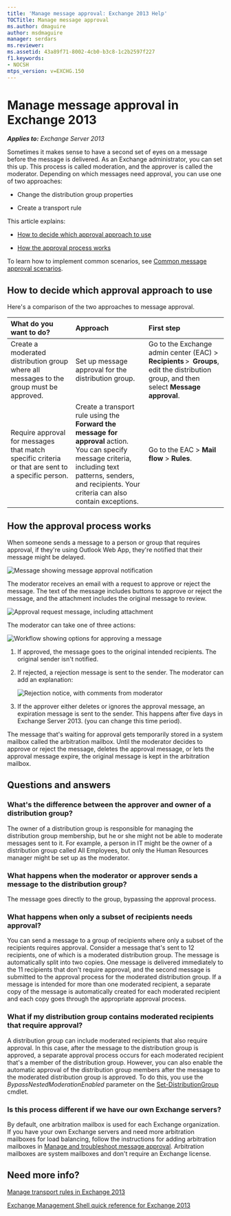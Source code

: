 ```yaml
---
title: 'Manage message approval: Exchange 2013 Help'
TOCTitle: Manage message approval
ms.author: dmaguire
author: msdmaguire
manager: serdars
ms.reviewer:
ms.assetid: 43a89f71-8002-4cb0-b3c8-1c2b2597f227
f1.keywords:
- NOCSH
mtps_version: v=EXCHG.150
---
```


# Manage message approval in Exchange 2013

_**Applies to:** Exchange Server 2013_

Sometimes it makes sense to have a second set of eyes on a message before the message is delivered. As an Exchange administrator, you can set this up. This process is called moderation, and the approver is called the moderator. Depending on which messages need approval, you can use one of two approaches:

- Change the distribution group properties

- Create a transport rule

This article explains:

- [How to decide which approval approach to use](#how-to-decide-which-approval-approach-to-use)

- [How the approval process works](#how-the-approval-process-works)

To learn how to implement common scenarios, see [Common message approval scenarios](common-message-approval-scenarios-exchange-2013-help.md).

## How to decide which approval approach to use

Here's a comparison of the two approaches to message approval.

|**What do you want to do?**|**Approach**|**First step**|
|:-----|:-----|:-----|
|Create a moderated distribution group where all messages to the group must be approved.|Set up message approval for the distribution group.|Go to the Exchange admin center (EAC) \> **Recipients** \>  **Groups**, edit the distribution group, and then select **Message approval**.|
|Require approval for messages that match specific criteria or that are sent to a specific person.|Create a transport rule using the **Forward the message for approval** action.  <br/> You can specify message criteria, including text patterns, senders, and recipients. Your criteria can also contain exceptions.|Go to the EAC \> **Mail flow** \> **Rules**.|

## How the approval process works

When someone sends a message to a person or group that requires approval, if they're using Outlook Web App, they're notified that their message might be delayed.

![Message showing message approval notification](images/TA_Mod_Sender_Notification.png)

The moderator receives an email with a request to approve or reject the message. The text of the message includes buttons to approve or reject the message, and the attachment includes the original message to review.

![Approval request message, including attachment](images/TA_Mod_Approval_Request.png)

 The moderator can take one of three actions:

![Workflow showing options for approving a message](images/TA_ModerationWorkflow.png)

1. If approved, the message goes to the original intended recipients. The original sender isn't notified.

2. If rejected, a rejection message is sent to the sender. The moderator can add an explanation:

    ![Rejection notice, with comments from moderator](images/TA_Mod_Rejection.png)

3. If the approver either deletes or ignores the approval message, an expiration message is sent to the sender. This happens after five days in Exchange Server 2013. (you can change this time period).

The message that's waiting for approval gets temporarily stored in a system mailbox called the arbitration mailbox. Until the moderator decides to approve or reject the message, deletes the approval message, or lets the approval message expire, the original message is kept in the arbitration mailbox.

## Questions and answers

### What's the difference between the approver and owner of a distribution group?

The owner of a distribution group is responsible for managing the distribution group membership, but he or she might not be able to moderate messages sent to it. For example, a person in IT might be the owner of a distribution group called All Employees, but only the Human Resources manager might be set up as the moderator.

### What happens when the moderator or approver sends a message to the distribution group?

The message goes directly to the group, bypassing the approval process.

### What happens when only a subset of recipients needs approval?

You can send a message to a group of recipients where only a subset of the recipients requires approval. Consider a message that's sent to 12 recipients, one of which is a moderated distribution group. The message is automatically split into two copies. One message is delivered immediately to the 11 recipients that don't require approval, and the second message is submitted to the approval process for the moderated distribution group. If a message is intended for more than one moderated recipient, a separate copy of the message is automatically created for each moderated recipient and each copy goes through the appropriate approval process.

### What if my distribution group contains moderated recipients that require approval?

A distribution group can include moderated recipients that also require approval. In this case, after the message to the distribution group is approved, a separate approval process occurs for each moderated recipient that's a member of the distribution group. However, you can also enable the automatic approval of the distribution group members after the message to the moderated distribution group is approved. To do this, you use the _BypassNestedModerationEnabled_ parameter on the [Set-DistributionGroup](/powershell/module/exchange/set-distributiongroup) cmdlet.

### Is this process different if we have our own Exchange servers?

By default, one arbitration mailbox is used for each Exchange organization. If you have your own Exchange servers and need more arbitration mailboxes for load balancing, follow the instructions for adding arbitration mailboxes in [Manage and troubleshoot message approval](troubleshoot-message-approval-exchange-2013-help.md). Arbitration mailboxes are system mailboxes and don't require an Exchange license.

## Need more info?

[Manage transport rules in Exchange 2013](manage-transport-rules-exchange-2013-help.md)

[Exchange Management Shell quick reference for Exchange 2013](exchange-management-shell-quick-reference-for-exchange-2013-exchange-2013-help.md)